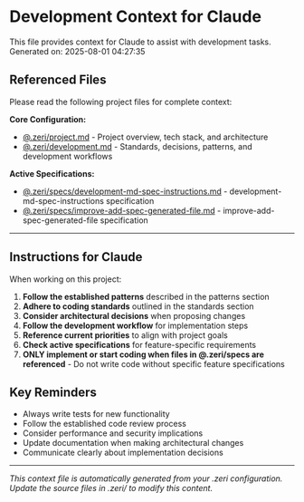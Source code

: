 # Development Context for Claude

This file provides context for Claude to assist with development tasks.
Generated on: 2025-08-01 04:27:35

## Referenced Files

Please read the following project files for complete context:

**Core Configuration:**
- [@.zeri/project.md](.zeri/project.md) - Project overview, tech stack, and architecture
- [@.zeri/development.md](.zeri/development.md) - Standards, decisions, patterns, and development workflows


**Active Specifications:**
- [@.zeri/specs/development-md-spec-instructions.md](.zeri/specs/development-md-spec-instructions.md) - development-md-spec-instructions specification
- [@.zeri/specs/improve-add-spec-generated-file.md](.zeri/specs/improve-add-spec-generated-file.md) - improve-add-spec-generated-file specification


---

## Instructions for Claude

When working on this project:

1. **Follow the established patterns** described in the patterns section
2. **Adhere to coding standards** outlined in the standards section
3. **Consider architectural decisions** when proposing changes
4. **Follow the development workflow** for implementation steps
5. **Reference current priorities** to align with project goals
6. **Check active specifications** for feature-specific requirements
7. **ONLY implement or start coding when files in @.zeri/specs are referenced** - Do not write code without specific feature specifications

## Key Reminders

- Always write tests for new functionality
- Follow the established code review process
- Consider performance and security implications
- Update documentation when making architectural changes
- Communicate clearly about implementation decisions

---
*This context file is automatically generated from your .zeri configuration. Update the source files in .zeri/ to modify this content.*